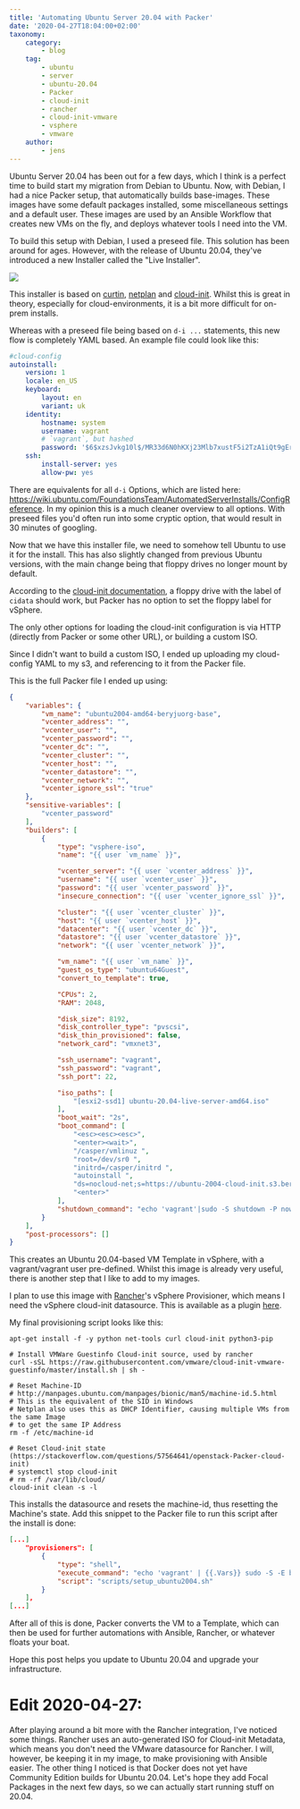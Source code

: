 ```yaml
---
title: 'Automating Ubuntu Server 20.04 with Packer'
date: '2020-04-27T18:04:00+02:00'
taxonomy:
    category:
        - blog
    tag:
        - ubuntu
        - server
        - ubuntu-20.04
        - Packer
        - cloud-init
        - rancher
        - cloud-init-vmware
        - vsphere
        - vmware
    author:
        - jens
---
```


Ubuntu Server 20.04 has been out for a few days, which I think is a perfect time to build start my migration from Debian to Ubuntu. Now, with Debian, I had a nice Packer setup, that automatically builds base-images. These images have some default packages installed, some miscellaneous settings and a default user. These images are used by an Ansible Workflow that creates new VMs on the fly, and deploys whatever tools I need into the VM.

To build this setup with Debian, I used a preseed file. This solution has been around for ages. However, with the release of Ubuntu 20.04, they've introduced a new Installer called the "Live Installer".

![](https://beryju-org-assets.s3.beryju.org/blog/automating-ubuntu-server-20-04-with-packer/installer.png)

This installer is based on [curtin](https://curtin.readthedocs.io/en/latest/topics/overview.html), [netplan](https://netplan.io/) and [cloud-init](https://cloudinit.readthedocs.io/en/latest/). Whilst this is great in theory, especially for cloud-environments, it is a bit more difficult for on-prem installs.

Whereas with a preseed file being based on `d-i ...` statements, this new flow is completely YAML based. An example file could look like this:

```yaml
#cloud-config
autoinstall:
    version: 1
    locale: en_US
    keyboard:
        layout: en
        variant: uk
    identity:
        hostname: system
        username: vagrant
        # `vagrant`, but hashed
        password: '$6$xzsJvkg10l$/MR33d6N0hKXj23Mlb7xustF5i2TzA1iQt9gErJysQxnANBHUyeUdyc.paED1gB0tIx5XPG2Zic4BLygr1Z2a/'
    ssh:
        install-server: yes
        allow-pw: yes
```

There are equivalents for all `d-i` Options, which are listed here: https://wiki.ubuntu.com/FoundationsTeam/AutomatedServerInstalls/ConfigReference.
In my opinion this is a much cleaner overview to all options. With preseed files you'd often run into some cryptic option, that would result in 30 minutes of googling.

Now that we have this installer file, we need to somehow tell Ubuntu to use it for the install. This has also slightly changed from previous Ubuntu versions, with the main change being that floppy drives no longer mount by default.

According to the [cloud-init documentation](https://cloudinit.readthedocs.io/en/latest/topics/datasources/nocloud.html), a floppy drive with the label of `cidata` should work, but Packer has no option to set the floppy label for vSphere.

The only other options for loading the cloud-init configuration is via HTTP (directly from Packer or some other URL), or building a custom ISO.

Since I didn't want to build a custom ISO, I ended up uploading my cloud-config YAML to my s3, and referencing to it from the Packer file.

This is the full Packer file I ended up using:

```json
{
    "variables": {
        "vm_name": "ubuntu2004-amd64-beryjuorg-base",
        "vcenter_address": "",
        "vcenter_user": "",
        "vcenter_password": "",
        "vcenter_dc": "",
        "vcenter_cluster": "",
        "vcenter_host": "",
        "vcenter_datastore": "",
        "vcenter_network": "",
        "vcenter_ignore_ssl": "true"
    },
    "sensitive-variables": [
        "vcenter_password"
    ],
    "builders": [
        {
            "type": "vsphere-iso",
            "name": "{{ user `vm_name` }}",

            "vcenter_server": "{{ user `vcenter_address` }}",
            "username": "{{ user `vcenter_user` }}",
            "password": "{{ user `vcenter_password` }}",
            "insecure_connection": "{{ user `vcenter_ignore_ssl` }}",

            "cluster": "{{ user `vcenter_cluster` }}",
            "host": "{{ user `vcenter_host` }}",
            "datacenter": "{{ user `vcenter_dc` }}",
            "datastore": "{{ user `vcenter_datastore` }}",
            "network": "{{ user `vcenter_network` }}",

            "vm_name": "{{ user `vm_name` }}",
            "guest_os_type": "ubuntu64Guest",
            "convert_to_template": true,

            "CPUs": 2,
            "RAM": 2048,

            "disk_size": 8192,
            "disk_controller_type": "pvscsi",
            "disk_thin_provisioned": false,
            "network_card": "vmxnet3",

            "ssh_username": "vagrant",
            "ssh_password": "vagrant",
            "ssh_port": 22,

            "iso_paths": [
                "[esxi2-ssd1] ubuntu-20.04-live-server-amd64.iso"
            ],
            "boot_wait": "2s",
            "boot_command": [
                "<esc><esc><esc>",
                "<enter><wait>",
                "/casper/vmlinuz ",
                "root=/dev/sr0 ",
                "initrd=/casper/initrd ",
                "autoinstall ",
                "ds=nocloud-net;s=https://ubuntu-2004-cloud-init.s3.beryju.org/",
                "<enter>"
            ],
            "shutdown_command": "echo 'vagrant'|sudo -S shutdown -P now"
        }
    ],
    "post-processors": []
}
```

This creates an Ubuntu 20.04-based VM Template in vSphere, with a vagrant/vagrant user pre-defined. Whilst this image is already very useful, there is another step that I like to add to my images.

I plan to use this image with [Rancher](https://rancher.com/)'s vSphere Provisioner, which means I need the vSphere cloud-init datasource. This is available as a plugin [here](https://github.com/vmware/cloud-init-vmware-guestinfo).

My final provisioning script looks like this:

```shell
apt-get install -f -y python net-tools curl cloud-init python3-pip

# Install VMWare Guestinfo Cloud-init source, used by rancher
curl -sSL https://raw.githubusercontent.com/vmware/cloud-init-vmware-guestinfo/master/install.sh | sh -

# Reset Machine-ID
# http://manpages.ubuntu.com/manpages/bionic/man5/machine-id.5.html
# This is the equivalent of the SID in Windows
# Netplan also uses this as DHCP Identifier, causing multiple VMs from the same Image
# to get the same IP Address
rm -f /etc/machine-id

# Reset Cloud-init state (https://stackoverflow.com/questions/57564641/openstack-Packer-cloud-init)
# systemctl stop cloud-init
# rm -rf /var/lib/cloud/
cloud-init clean -s -l
```

This installs the datasource and resets the machine-id, thus resetting the Machine's state. Add this snippet to the Packer file to run this script after the install is done:

```json
[...]
    "provisioners": [
        {
            "type": "shell",
            "execute_command": "echo 'vagrant' | {{.Vars}} sudo -S -E bash '{{.Path}}'",
            "script": "scripts/setup_ubuntu2004.sh"
        }
    ],
[...]
```

After all of this is done, Packer converts the VM to a Template, which can then be used for further automations with Ansible, Rancher, or whatever floats your boat.

Hope this post helps you update to Ubuntu 20.04 and upgrade your infrastructure.

# Edit 2020-04-27:

After playing around a bit more with the Rancher integration, I've noticed some things. Rancher uses an auto-generated ISO for Cloud-init Metadata, which means you don't need the VMware datasource for Rancher. I will, however, be keeping it in my image, to make provisioning with Ansible easier. The other thing I noticed is that Docker does not yet have Community Edition builds for Ubuntu 20.04. Let's hope they add Focal Packages in the next few days, so we can actually start running stuff on 20.04.

